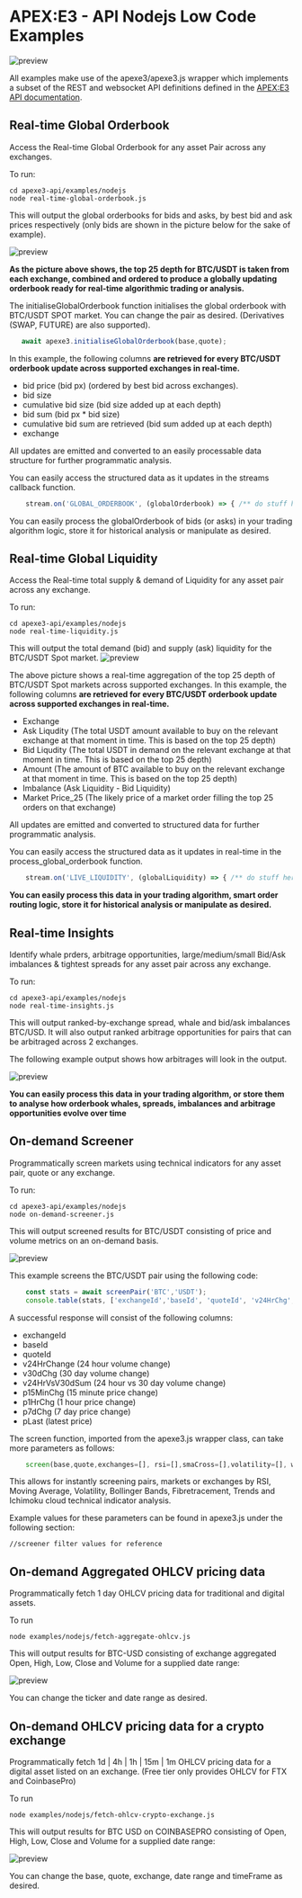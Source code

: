 # APEX:E3 - API Nodejs Low Code Examples

![preview](https://github.com/apexe3/apexe3-api/blob/main/examples/nodejs/apexe3/assets/nodejsondemandscreener.png?raw=true)

All examples make use of the apexe3/apexe3.js wrapper which implements a subset of the REST and websocket API definitions defined in the [APEX:E3 API documentation](https://api.ae3platform.com/docs). 

## Real-time Global Orderbook

Access the Real-time Global Orderbook for any asset Pair across any exchanges.

To run: 

```shell
cd apexe3-api/examples/nodejs
node real-time-global-orderbook.js
```
This will output the global orderbooks for bids and asks, by best bid and ask prices respectively (only bids are shown in the picture below for the sake of example).

![preview](https://github.com/apexe3/apexe3-api/blob/main/examples/nodejs/apexe3/assets/nodejsglobalorderbook.png?raw=true)

**As the picture above shows, the top 25 depth for BTC/USDT is taken from each exchange, combined and ordered to produce a globally updating orderbook ready for real-time algorithmic trading or analysis.** 

The initialiseGlobalOrderbook function initialises the global orderbook with BTC/USDT SPOT market. You can change the pair as desired. (Derivatives (SWAP, FUTURE) are also supported).
```javascript
   await apexe3.initialiseGlobalOrderbook(base,quote);
```

In this example, the following columns **are retrieved for every BTC/USDT orderbook update across supported exchanges in real-time.**

- bid price (bid px) (ordered by best bid across exchanges).
- bid size 
- cumulative bid size (bid size added up at each depth)
- bid sum (bid px * bid size)
- cumulative bid sum are retrieved (bid sum added up at each depth)
- exchange

All updates are emitted and converted to an easily processable data structure for further programmatic analysis.

You can easily access the structured data as it updates in the streams callback function.

```javascript
    stream.on('GLOBAL_ORDERBOOK', (globalOrderbook) => { /** do stuff here **/ });
```
You can easily process the globalOrderbook of bids (or asks) in your trading algorithm logic, store it for historical analysis or manipulate as desired.

## Real-time Global Liquidity

Access the Real-time total supply & demand of Liquidity for any asset pair across any exchange.

To run: 

```shell
cd apexe3-api/examples/nodejs
node real-time-liquidity.js
```

This will output the total demand (bid) and supply (ask) liquidity for the BTC/USDT Spot market. 
![preview](https://github.com/apexe3/apexe3-api/blob/main/examples/nodejs/apexe3/assets/nodejsgloballiquidity.png?raw=true)

The above picture shows a real-time aggregation of the top 25 depth of BTC/USDT Spot markets across supported exchanges. 
In this example, the following columns **are retrieved for every BTC/USDT orderbook update across supported exchanges in real-time.**

- Exchange
- Ask Liqudity (The total USDT amount available to buy on the relevant exchange at that moment in time. This is based on the top 25 depth)
- Bid Liqudity (The total USDT in demand on the relevant exchange at that moment in time. This is based on the top 25 depth)
- Amount (The amount of BTC available to buy on the relevant exchange at that moment in time. This is based on the top 25 depth)
- Imbalance (Ask Liquidity - Bid Liquidity)
- Market Price_25 (The likely price of a market order filling the top 25 orders on that exchange)


All updates are emitted and converted to structured data for further programmatic analysis.

You can easily access the structured data as it updates in real-time in the process_global_orderbook function.
```javascript
    stream.on('LIVE_LIQUIDITY', (globalLiquidity) => { /** do stuff here **/  });
```
**You can easily process this data in your trading algorithm, smart order routing logic, store it for historical analysis or manipulate as desired.**

## Real-time Insights
 
Identify whale prders, arbitrage opportunities, large/medium/small Bid/Ask imbalances & tightest spreads for any asset pair across any exchange.

To run:

```shell
cd apexe3-api/examples/nodejs
node real-time-insights.js
```
This will output ranked-by-exchange spread, whale and bid/ask imbalances BTC/USD. It will also output ranked arbitrage opportunities for pairs that can be arbitraged across 2 exchanges.

The following example output shows how arbitrages will look in the output.

![preview](https://github.com/apexe3/apexe3-api/blob/main/examples/nodejs/apexe3/assets/nodejsarbs.png?raw=true)


**You can easily process this data in your trading algorithm, or store them to analyse how orderbook whales, spreads, imbalances and arbitrage opportunities evolve over time**

## On-demand Screener

Programmatically screen markets using technical indicators for any asset pair, quote or any exchange.

To run:

```shell
cd apexe3-api/examples/nodejs
node on-demand-screener.js
```
This will output screened results for BTC/USDT consisting of price and volume metrics on an on-demand basis.

![preview](https://github.com/apexe3/apexe3-api/blob/main/examples/nodejs/apexe3/assets/nodejsondemandscreener.png?raw=true)

This example screens the BTC/USDT pair using the following code:

```javascript
    const stats = await screenPair('BTC','USDT');
    console.table(stats, ['exchangeId','baseId', 'quoteId', 'v24HrChg','v30dChg','v24HrVsV30dSum','p15MinChg','p1HrChg','p7dChg','pLast']);
```

A successful response will consist of the following columns:

- exchangeId
- baseId 
- quoteId
- v24HrChange (24 hour volume change)
- v30dChg (30 day volume change)
- v24HrVsV30dSum (24 hour vs 30 day volume change)
- p15MinChg (15 minute price change)
- p1HrChg (1 hour price change)
- p7dChg (7 day price change)
- pLast (latest price)

The screen function, imported from the apexe3.js wrapper class, can take more parameters as follows:

```javascript
    screen(base,quote,exchanges=[], rsi=[],smaCross=[],volatility=[], weeklyOpenChg=[], bollingerBand='', fibRetracements=[], trends=[], ichimoku=[]);
```
This allows for instantly screening pairs, markets or exchanges by RSI, Moving Average, Volatility, Bollinger Bands, Fibretracement, Trends and Ichimoku cloud technical indicator analysis.

Example values for these parameters can be found in apexe3.js under the following section:

```javacript
//screener filter values for reference
```

## On-demand Aggregated OHLCV pricing data

Programmatically fetch 1 day OHLCV pricing data for traditional and digital assets.

To run

```shell
node examples/nodejs/fetch-aggregate-ohlcv.js
```

This will output results for BTC-USD consisting of exchange aggregated Open, High, Low, Close and Volume for a supplied date range:

![preview](https://github.com/apexe3/apexe3-api/blob/main/examples/nodejs/apexe3/assets/AggOHLCVExample.png?raw=true)

You can change the ticker and date range as desired.

## On-demand OHLCV pricing data for a crypto exchange

Programmatically fetch 1d | 4h | 1h | 15m | 1m OHLCV pricing data for a digital asset listed on an exchange.
(Free tier only provides OHLCV for FTX and CoinbasePro)

To run

```shell
node examples/nodejs/fetch-ohlcv-crypto-exchange.js
```

This will output results for BTC USD on COINBASEPRO consisting of Open, High, Low, Close and Volume for a supplied date range:

![preview](https://github.com/apexe3/apexe3-api/blob/main/examples/nodejs/apexe3/assets/ohlcvexchangeExample.png?raw=true)

You can change the base, quote, exchange, date range and timeFrame as desired.

